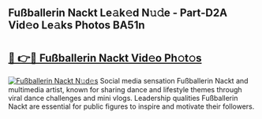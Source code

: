## Fußballerin Nackt Le𝚊k𝚎d N𝚞𝚍e - Part-D2A Vid𝚎o Le𝚊ks Photos BA51n

# <h2><a href="http://fb66o6w.evod.top/?m=Fu%c3%9fballerin+Nackt">🔗 👉🔴 Fußballerin Nackt Vid𝚎o Ph𝚘t𝚘s</a></h2>

[![Fußballerin Nackt N𝚞d𝚎s](https://i.imgur.com/8V9OHl7.gif)](http://fb66o6w.evod.top/?m=Fu%c3%9fballerin+Nackt)
Social media sensation Fußballerin Nackt and multimedia artist, known for sharing dance and lifestyle themes through viral dance challenges and mini vlogs. Leadership qualities Fußballerin Nackt are essential for public figures to inspire and motivate their followers. 
